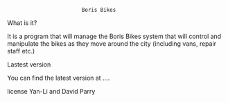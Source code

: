                             Boris Bikes

What is it?

It is a program that will manage the Boris Bikes system that will control and manipulate the bikes as they move around the city (including vans, repair staff etc.)

Lastest version

You can find the latest version at ....

license Yan-Li and David Parry
